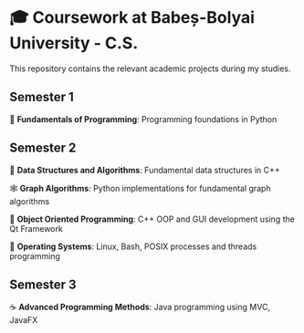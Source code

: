 # 🎓 Coursework at Babeș-Bolyai University - C.S.

This repository contains the relevant academic projects during my studies.

## Semester 1
 🐍 **Fundamentals of Programming**: Programming foundations in Python

## Semester 2
 🧮 **Data Structures and Algorithms**: Fundamental data structures in C++

 🕸️ **Graph Algorithms**: Python implementations for fundamental graph algorithms

🧩 **Object Oriented Programming**: C++ OOP and GUI development using the Qt Framework

🐧 **Operating Systems**: Linux, Bash, POSIX processes and threads programming

## Semester 3

☕ **Advanced Programming Methods**: Java programming using MVC, JavaFX

